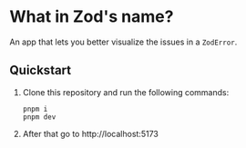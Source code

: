 # What in Zod's name?

An app that lets you better visualize the issues in a `ZodError`.

## Quickstart

1. Clone this repository and run the following commands:

    ```
    pnpm i
    pnpm dev
    ```

2. After that go to http://localhost:5173
